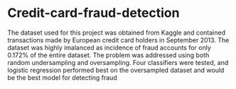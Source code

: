 # Credit-card-fraud-detection
The dataset used for this project was obtained from Kaggle and contained transactions made by European credit card holders in September 2013. The dataset was highly imalanced as incidence of fraud accounts for only 0.172% of the entire dataset. The problem was addressed using both random undersampling and oversampling. Four classifiers were tested, and logistic regression performed best on the oversampled dataset and would be the best model for detecting fraud
